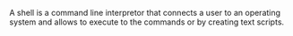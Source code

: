 A shell is a command line interpretor that connects a user to an
 operating system and allows to execute to the commands or by 
creating text scripts.
